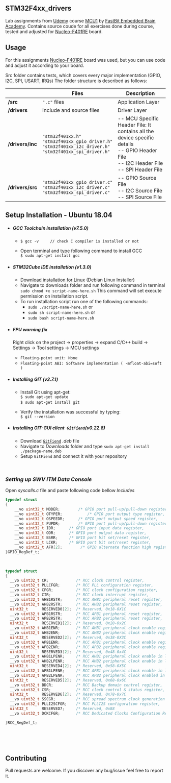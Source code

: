 ## STM32F4xx_drivers

Lab assignments from [Udemy](https://www.udemy.com/share/100F3uBkcacF1XR3o=/?xref=E0QfcF9RQH4HSWUuAAcqP1kSWSRM) course [MCU1](https://www.udemy.com/share/101rCkBkcacF1XR3o=/) by [FastBit Embedded Brain Academy](http://fastbitlab.com/). Contains source coude for all exercises done during course, tested and adjusted for [Nucleo-F401RE](https://www.st.com/en/evaluation-tools/nucleo-f401re.html) board.


## Usage

For this assignments [Nucleo-F401RE](https://www.st.com/en/evaluation-tools/nucleo-f446re.html) board was used, but you can use code and adjust it according to your board.

Src folder contains tests, which covers every major implementation (GPIO, I2C, SPI, USART, IRQs)
The folder structure is described as follows:

|                 |Files                            |Description                  |
|----------------|---------------------------------|-----------------------------|
|**/src**	 |`".c"` files		   	   |Application Layer|
|**/drivers**    |Include and source files  	   |Driver Layer |
|**/drivers/inc**|`"stm32f401xx.h"` <br> `"stm32f401xx_gpio_driver.h"`<br> `"stm32f401xx_i2c_driver.h"` <br> `"stm32f401xx_spi_driver.h"`|-- MCU Specific Header File: It contains all the device specific details <br> -- GPIO Header File <br> -- I2C Header File <br> -- SPI Header File |
|**/drivers/src**|`"stm32f401xx_gpio_driver.c"` <br> `"stm32f401xx_i2c_driver.c"` <br> `"stm32f401xx_spi_driver.c"`|		   -- GPIO Source File <br> -- I2C Source File <br> -- SPI Source File |


## Setup Installation - Ubuntu 18.04
* ##### GCC Toolchain installation (v7.5.0)
  * `$ gcc -v     // check C compiler is installed or not` 
   &nbsp;
   
  * Open terminal and type following command to install GCC\
  `$ sudo apt-get install gcc`
  
* ##### STM32Cube IDE installation (v1.3.0)
  * [Download installation for Linux](https://www.st.com/en/development-tools/stm32cubeide.html) (Debian Linux Installer)
  * Navigate to downloads folder and run following command in terminal\
  `sudo chmod +x script-name-here.sh` This command will set execute permission on installation script.
  * To run installation script run one of the following commands:
    * `sudo ./script-name-here.sh`
    or
    * `sudo sh script-name-here.sh`
    or
    * `sudo bash script-name-here.sh`

* ##### *FPU* warning fix
    Right click on the project -> properties -> expand C/C++ build -> Settings -> Tool settings -> MCU settings
  * `Floating-point unit: None`
  * `Floating-point ABI: Software implementation ( -mfloat-abi=soft )`

* ##### Installing GIT (v2.7.1)
  * Install Git using apt-get:\
   `$ sudo apt-get update`\
   `$ sudo apt-get install git`
   &nbsp;
   
  * Verify the installation was successful by typing:\
  `$ git --version`
  
* ##### Installing GIT-GUI client` GitFiend`(v0.22.8)
  * Download [`GitFiend`](https://gitfiend.com/overview) *.deb* file
  * Navigate to *Downloads* folder and type `sudo apt-get install ./package-name.deb`
  * Setup `GitFiend` and connect it with your repository

&nbsp;
### *Setting up SWV ITM Data Console*

Open *syscalls.c* file and paste following code bellow *Includes*

```c
typedef struct
{
	__vo uint32_t MODER;		/* GPIO port pull-up/pull-down register,		Address offset: 0x00 */
	__vo uint32_t OTYPER;          	/* GPIO port output type register,			Address offset: 0x04 */
	__vo uint32_t OSPEEDR;		/* GPIO port output speed register, 			Address offset: 0x08 */
	__vo uint32_t PUPDR;		/* GPIO port pull-up/pull-down register,		Address offset: 0x0C */
	__vo uint32_t IDR;		/* GPIO port input data register,			Address offset: 0x10 */
	__vo uint32_t ODR;		/* GPIO port output data register,	 		Address offset: 0x14 */
	__vo uint32_t BSRR;		/* GPIO port bit set/reset register,			Address offset: 0x18 */
	__vo uint32_t LCKR;		/* GPIO port bit set/reset register,			Address offset: 0x1C */
	__vo uint32_t AFR[2];		 /* GPIO alternate function high register,		Address offset: 0x20-0x24 */
}GPIO_RegDef_t;
```


&nbsp;

```c
typedef struct
{
  __vo uint32_t CR;            /* RCC clock control register,					Address offset: 0x00 */
  __vo uint32_t PLLCFGR;       /* RCC PLL configuration register,				Address offset: 0x04 */
  __vo uint32_t CFGR;          /* RCC clock configuration register,				Address offset: 0x08 */
  __vo uint32_t CIR;           /* RCC clock interrupt register,					Address offset: 0x0C */
  __vo uint32_t AHB1RSTR;      /* RCC AHB1 peripheral reset register,				Address offset: 0x10 */
  __vo uint32_t AHB2RSTR;      /* RCC AHB2 peripheral reset register,				Address offset: 0x14 */
  uint32_t  	RESERVED0[2];  /* Reserved, 0x18-0X1C                                         	 	     	     */
  __vo uint32_t APB1RSTR;      /* RCC APB1 peripheral reset register,				Address offset: 0x20 */
  __vo uint32_t APB2RSTR;      /* RCC APB2 peripheral reset register,				Address offset: 0x24 */
  uint32_t      RESERVED1[2];  /* Reserved, 0x28-0x2C                                             		     */
  __vo uint32_t AHB1ENR;       /* RCC AHB1 peripheral clock enable register,			Address offset: 0x30 */
  __vo uint32_t AHB2ENR;       /* RCC AHB2 peripheral clock enable register,    		Address offset: 0x34 */
  uint32_t      RESERVED2[2];  /* Reserved, 0x38-0X3C                                             		     */
  __vo uint32_t APB1ENR;       /* RCC APB1 peripheral clock enable register,     		Address offset: 0x40 */
  __vo uint32_t APB2ENR;       /* RCC APB2 peripheral clock enable register,    		Address offset: 0x44 */
  uint32_t      RESERVED3[2];  /* Reserved, 0x48-0x4C                                             		     */
  __vo uint32_t AHB1LPENR;     /* RCC AHB1 peripheral clock enable in low power mode register,  Address offset: 0x50 */
  __vo uint32_t AHB2LPENR;     /* RCC AHB2 peripheral clock enable in low power mode register,  Address offset: 0x54 */
  uint32_t      RESERVED4[2];  /* Reserved, 0x58-0X5C                                             		     */
  __vo uint32_t APB1LPENR;     /* RCC APB1 peripheral clock enable in low power mode register,  Address offset: 0x60 */
  __vo uint32_t APB2LPENR;     /* RCC APB2 peripheral clock enabled in low power mode register, Address offset: 0x64 */
  uint32_t      RESERVED5[2];  /* Reserved, 0x68-0x6C                                             		     */
  __vo uint32_t BDCR;          /* RCC Backup domain control register,    			Address offset: 0x70 */
  __vo uint32_t CSR;           /* RCC clock control & status register,    			Address offset: 0x74 */
  uint32_t      RESERVED6[2];  /* Reserved, 0x78-0x7C                                             		     */
  __vo uint32_t SSCGR;         /* RCC spread spectrum clock generation register,    		Address offset: 0x80 */
  __vo uint32_t PLLI2SCFGR;    /* RCC PLLI2S configuration register,    			Address offset: 0x84 */
  uint32_t      RESERVED7;     /* Reserved, 0x88    								     */
  __vo uint32_t DCKCFGR;       /* RCC Dedicated Clocks Configuration Register			Address offset: 0x8C */

}RCC_RegDef_t;

```

&nbsp;

&nbsp;
## Contributing 

Pull requests are welcome. If you discover any bug/issue feel free to report it.
